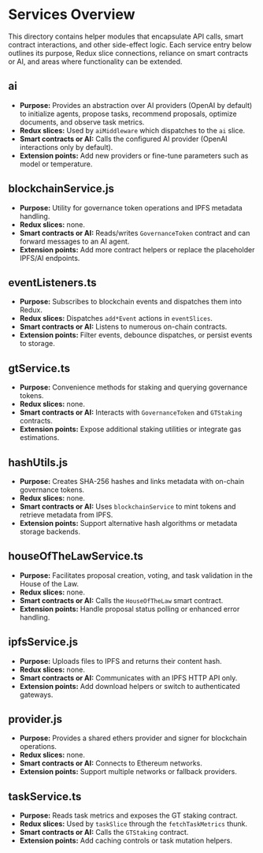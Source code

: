 # Services Overview

This directory contains helper modules that encapsulate API calls, smart contract interactions, and other side-effect logic. Each service entry below outlines its purpose, Redux slice connections, reliance on smart contracts or AI, and areas where functionality can be extended.

## ai
- **Purpose:** Provides an abstraction over AI providers (OpenAI by default) to initialize agents, propose tasks, recommend proposals, optimize documents, and observe task metrics.
- **Redux slices:** Used by `aiMiddleware` which dispatches to the `ai` slice.
- **Smart contracts or AI:** Calls the configured AI provider (OpenAI interactions only by default).
- **Extension points:** Add new providers or fine-tune parameters such as model or temperature.

## blockchainService.js
- **Purpose:** Utility for governance token operations and IPFS metadata handling.
- **Redux slices:** none.
- **Smart contracts or AI:** Reads/writes `GovernanceToken` contract and can forward messages to an AI agent.
- **Extension points:** Add more contract helpers or replace the placeholder IPFS/AI endpoints.

## eventListeners.ts
- **Purpose:** Subscribes to blockchain events and dispatches them into Redux.
- **Redux slices:** Dispatches `add*Event` actions in `eventSlices`.
- **Smart contracts or AI:** Listens to numerous on-chain contracts.
- **Extension points:** Filter events, debounce dispatches, or persist events to storage.

## gtService.ts
- **Purpose:** Convenience methods for staking and querying governance tokens.
- **Redux slices:** none.
- **Smart contracts or AI:** Interacts with `GovernanceToken` and `GTStaking` contracts.
- **Extension points:** Expose additional staking utilities or integrate gas estimations.

## hashUtils.js
- **Purpose:** Creates SHA-256 hashes and links metadata with on-chain governance tokens.
- **Redux slices:** none.
- **Smart contracts or AI:** Uses `blockchainService` to mint tokens and retrieve metadata from IPFS.
- **Extension points:** Support alternative hash algorithms or metadata storage backends.

## houseOfTheLawService.ts
- **Purpose:** Facilitates proposal creation, voting, and task validation in the House of the Law.
- **Redux slices:** none.
- **Smart contracts or AI:** Calls the `HouseOfTheLaw` smart contract.
- **Extension points:** Handle proposal status polling or enhanced error handling.

## ipfsService.js
- **Purpose:** Uploads files to IPFS and returns their content hash.
- **Redux slices:** none.
- **Smart contracts or AI:** Communicates with an IPFS HTTP API only.
- **Extension points:** Add download helpers or switch to authenticated gateways.

## provider.js
- **Purpose:** Provides a shared ethers provider and signer for blockchain operations.
- **Redux slices:** none.
- **Smart contracts or AI:** Connects to Ethereum networks.
- **Extension points:** Support multiple networks or fallback providers.

## taskService.ts
- **Purpose:** Reads task metrics and exposes the GT staking contract.
- **Redux slices:** Used by `taskSlice` through the `fetchTaskMetrics` thunk.
- **Smart contracts or AI:** Calls the `GTStaking` contract.
- **Extension points:** Add caching controls or task mutation helpers.

